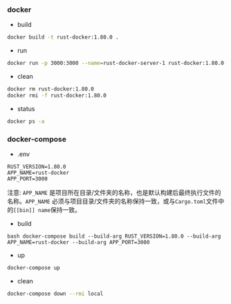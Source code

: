 ### docker

- build

```bash
docker build -t rust-docker:1.80.0 .
```

- run

```bash
docker run -p 3000:3000 --name=rust-docker-server-1 rust-docker:1.80.0
```

- clean

```bash
docker rm rust-docker:1.80.0
docker rmi -f rust-docker:1.80.0
```

- status

```bash
docker ps -a
```

### docker-compose

- .env

```text
RUST_VERSION=1.80.0
APP_NAME=rust-docker
APP_PORT=3000
```

注意: `APP_NAME` 是项目所在目录/文件夹的名称，也是默认构建后最终执行文件的名称。`APP_NAME` 必须与项目目录/文件夹的名称保持一致，或与`Cargo.toml`文件中的`[[bin]] name`保持一致。

- build

``bash
docker-compose build --build-arg RUST_VERSION=1.80.0 --build-arg APP_NAME=rust-docker --build-arg APP_PORT=3000
``

- up

```bash
docker-compose up
```

- clean

```bash
docker-compose down --rmi local
```